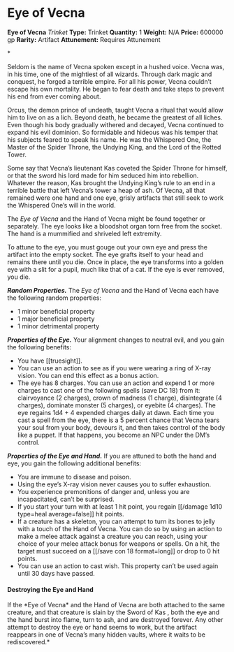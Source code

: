 # Eye of Vecna

**Eye of Vecna**
_Trinket_
**Type:** Trinket
**Quantity:** 1
**Weight:** N/A
**Price:** 600000 gp
**Rarity:** Artifact
**Attunement:** Requires Attunement

*<p>Seldom is the name of Vecna spoken except in a hushed voice. Vecna was, in his time, one of the mightiest of all wizards. Through dark magic and conquest, he forged a terrible empire. For all his power, Vecna couldn’t escape his own mortality. He began to fear death and take steps to prevent his end from ever coming about.

Orcus, the demon prince of undeath, taught Vecna a ritual that would allow him to live on as a lich. Beyond death, he became the greatest of all liches. Even though his body gradually withered and decayed, Vecna continued to expand his evil dominion. So formidable and hideous was his temper that his subjects feared to speak his name. He was the Whispered One, the Master of the Spider Throne, the Undying King, and the Lord of the Rotted Tower.

Some say that Vecna’s lieutenant Kas coveted the Spider Throne for himself, or that the sword his lord made for him seduced him into rebellion. Whatever the reason, Kas brought the Undying King’s rule to an end in a terrible battle that left Vecna’s tower a heap of ash. Of Vecna, all that remained were one hand and one eye, grisly artifacts that still seek to work the Whispered One’s will in the world.

The *Eye of Vecna* and the Hand of Vecna might be found together or separately. The eye looks like a bloodshot organ torn free from the socket. The hand is a mummified and shriveled left extremity.

To attune to the eye, you must gouge out your own eye and press the artifact into the empty socket. The eye grafts itself to your head and remains there until you die. Once in place, the eye transforms into a golden eye with a slit for a pupil, much like that of a cat. If the eye is ever removed, you die.

***Random Properties.*** The *Eye of Vecna* and the Hand of Vecna each have the following random properties:</p>
* 1 minor beneficial property
* 1 major beneficial property
* 1 minor detrimental property

***Properties of the Eye.*** Your alignment changes to neutral evil, and you gain the following benefits:
* You have [[truesight]].
* You can use an action to see as if you were wearing a ring of X-ray vision. You can end this effect as a bonus action.
* The eye has 8 charges. You can use an action and expend 1 or more charges to cast one of the following spells (save DC 18) from it: clairvoyance (2 charges), crown of madness (1 charge), disintegrate (4 charges), dominate monster (5 charges), or eyebite (4 charges). The eye regains 1d4 + 4 expended charges daily at dawn. Each time you cast a spell from the eye, there is a 5 percent chance that Vecna tears your soul from your body, devours it, and then takes control of the body like a puppet. If that happens, you become an NPC under the DM’s control.

***Properties of the Eye and Hand.*** If you are attuned to both the hand and eye, you gain the following additional benefits:
* You are immune to disease and poison.
* Using the eye’s X-ray vision never causes you to suffer exhaustion.
* You experience premonitions of danger and, unless you are incapacitated, can’t be surprised.
* If you start your turn with at least 1 hit point, you regain [[/damage 1d10 type=heal average=false]] hit points.
* If a creature has a skeleton, you can attempt to turn its bones to jelly with a touch of the Hand of Vecna. You can do so by using an action to make a melee attack against a creature you can reach, using your choice of your melee attack bonus for weapons or spells. On a hit, the target must succeed on a [[/save con 18 format=long]] or drop to 0 hit points.
* You can use an action to cast wish. This property can’t be used again until 30 days have passed.

<h4>Destroying the Eye and Hand</h4>
If the *Eye of Vecna* and the Hand of Vecna are both attached to the same creature, and that creature is slain by the Sword of Kas , both the eye and the hand burst into flame, turn to ash, and are destroyed forever. Any other attempt to destroy the eye or hand seems to work, but the artifact reappears in one of Vecna’s many hidden vaults, where it waits to be rediscovered.*